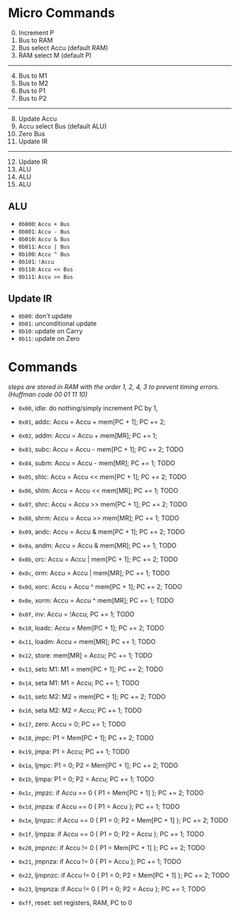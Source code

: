 # Micro Commands

0. Increment P
1. Bus to RAM
2. Bus select Accu (default RAM)
3. RAM select M (default P)

---
4. Bus to M1
5. Bus to M2
6. Bus to P1
7. Bus to P2
---
8. Update Accu
9. Accu select Bus (default ALU)
10. Zero Bus
11. Update IR
---
12. Update IR
13. ALU
14. ALU
15. ALU

## ALU

- `0b000`: `Accu + Bus`
- `0b001`: `Accu - Bus`
- `0b010`: `Accu & Bus`
- `0b011`: `Accu | Bus`
- `0b100`: `Accu ^ Bus`
- `0b101`: `!Accu`
- `0b110`: `Accu << Bus`
- `0b111`: `Accu >> Bus`

## Update IR

- `0b00`: don't update
- `0b01`: unconditional update
- `0b10`: update on Carry
- `0b11`: update on Zero

# Commands

*steps are stored in RAM with the order 1, 2, 4, 3 to prevent timing errors. (Huffman code 00 01 11 10)*

- `0x00`, idle: do nothing/simply increment PC by 1,
- `0x01`, addc: Accu = Accu + mem[PC + 1]; PC += 2;
- `0x02`, addm: Accu = Accu + mem[MR]; PC += 1;
- `0x03`, subc: Accu = Accu - mem[PC + 1]; PC += 2; TODO
- `0x04`, subm: Accu = Accu - mem[MR]; PC += 1; TODO
- `0x05`, shlc: Accu = Accu << mem[PC + 1]; PC += 2; TODO
- `0x06`, shlm: Accu = Accu << mem[MR]; PC += 1; TODO
- `0x07`, shrc: Accu = Accu >> mem[PC + 1]; PC += 2; TODO
- `0x08`, shrm: Accu = Accu >> mem[MR]; PC += 1; TODO
- `0x09`, andc: Accu = Accu & mem[PC + 1]; PC += 2; TODO
- `0x0a`, andm: Accu = Accu & mem[MR]; PC += 1; TODO
- `0x0b`, orc: Accu = Accu | mem[PC + 1]; PC += 2; TODO
- `0x0c`, orm: Accu = Accu | mem[MR]; PC += 1; TODO
- `0x0d`, xorc: Accu = Accu ^ mem[PC + 1]; PC += 2; TODO
- `0x0e`, xorm: Accu = Accu ^ mem[MR]; PC += 1; TODO
- `0x0f`, inv: Accu = !Accu; PC += 1; TODO

- `0x10`, loadc: Accu = Mem[PC + 1]; PC += 2; TODO
- `0x11`, loadm: Accu = mem[MR]; PC += 1; TODO
- `0x12`, store: mem[MR] = Accu; PC += 1; TODO
- `0x13`, setc M1: M1 = mem[PC + 1]; PC += 2; TODO
- `0x14`, seta M1: M1 = Accu; PC += 1; TODO
- `0x15`, setc M2: M2 = mem[PC + 1]; PC += 2; TODO
- `0x16`, seta M2: M2 = Accu; PC += 1; TODO
- `0x17`, zero: Accu = 0; PC += 1; TODO

- `0x18`, jmpc: P1 = Mem[PC + 1]; PC += 2; TODO
- `0x19`, jmpa: P1 = Accu; PC += 1; TODO
- `0x1a`, ljmpc: P1 = 0; P2 = Mem[PC + 1]; PC += 2; TODO
- `0x1b`, ljmpa: P1 = 0; P2 = Accu; PC += 1; TODO
- `0x1c`, jmpzc: if Accu == 0 { P1 = Mem[PC + 1] }; PC += 2; TODO
- `0x1d`, jmpza: if Accu == 0 { P1 = Accu }; PC += 1; TODO
- `0x1e`, ljmpzc: if Accu == 0 { P1 = 0; P2 = Mem[PC + 1] }; PC += 2; TODO
- `0x1f`, ljmpza: if Accu == 0 { P1 = 0; P2 = Accu }; PC += 1; TODO
- `0x20`, jmpnzc: if Accu != 0 { P1 = Mem[PC + 1] }; PC += 2; TODO
- `0x21`, jmpnza: if Accu != 0 { P1 = Accu }; PC += 1; TODO
- `0x22`, ljmpnzc: if Accu != 0 { P1 = 0; P2 = Mem[PC + 1] }; PC += 2; TODO
- `0x23`, ljmpnza: if Accu != 0 { P1 = 0; P2 = Accu }; PC += 1; TODO

- `0xff`, reset: set registers, RAM, PC to 0